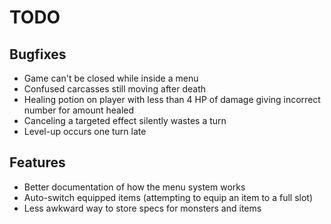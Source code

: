 # TODO

## Bugfixes

* Game can't be closed while inside a menu
* Confused carcasses still moving after death
* Healing potion on player with less than 4 HP of damage giving incorrect number for amount healed
* Canceling a targeted effect silently wastes a turn
* Level-up occurs one turn late

## Features

* Better documentation of how the menu system works
* Auto-switch equipped items (attempting to equip an item to a full slot)
* Less awkward way to store specs for monsters and items
